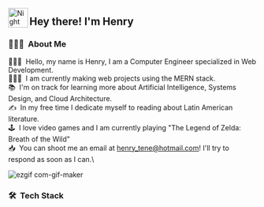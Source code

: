 

<img alt="Night Coding" src="./assets/Hand%20Wave.gif" width='40' align="left"/><h2>Hey there! I'm Henry</h2>

<!-- ## 👋 &nbsp;Hey there! I'm Henry -->

### 👨🏻‍💻 &nbsp;About Me

👨🏻‍💼  &nbsp;Hello, my name is Henry, I am a Computer Engineer specialized in Web Development.\
👨🏻‍💻 &nbsp;I am currently making web projects using the MERN stack.\
📚 &nbsp;I'm on track for learning more about Artificial Intelligence, Systems Design, and Cloud Architecture.\
✍️ &nbsp;In my free time I dedicate myself to reading about Latin American literature.\
🕹️ &nbsp;I love video games and I am currently playing "The Legend of Zelda: Breath of the Wild"\
📥 &nbsp;You can shoot me an email at henry_tene@hotmail.com! I'll try to respond as soon as I can.\


![ezgif com-gif-maker](https://user-images.githubusercontent.com/29009340/174422512-96cc5ff8-a1e2-40b1-ae54-ec72d3c57bff.gif)

### 🛠 &nbsp;Tech Stack


<!--
**HenryTene/HenryTene** is a ✨ _special_ ✨ repository because its `README.md` (this file) appears on your GitHub profile.

Here are some ideas to get you started:

- 🔭 I’m currently working on ...
- 🌱 I’m currently learning ...
- 👯 I’m looking to collaborate on ...
- 🤔 I’m looking for help with ...
- 💬 Ask me about ...
- 📫 How to reach me: ...
- 😄 Pronouns: ...
- ⚡ Fun fact: ...
-->
